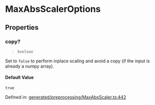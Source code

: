 # MaxAbsScalerOptions

## Properties

### copy?

> `boolean`

Set to `false` to perform inplace scaling and avoid a copy (if the input is already a numpy array).

#### Default Value

`true`

Defined in:  [generated/preprocessing/MaxAbsScaler.ts:442](https://github.com/transitive-bullshit/scikit-learn-ts/blob/122b3c0/packages/sklearn/src/generated/preprocessing/MaxAbsScaler.ts#L442)
